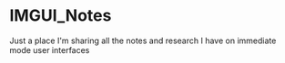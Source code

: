 # IMGUI_Notes
Just a place I'm sharing all the notes and research I have on immediate mode user interfaces

